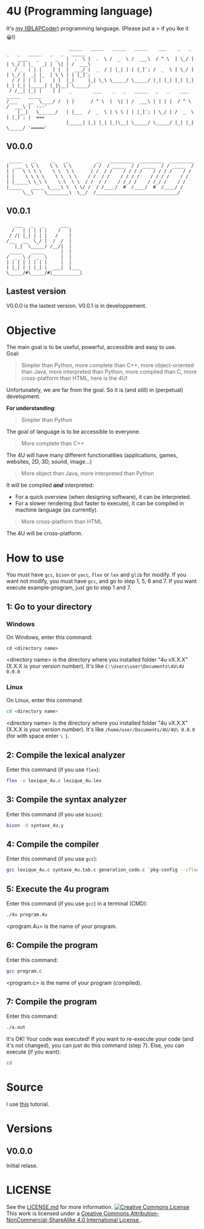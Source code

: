 # 4U (Programming language)

It's [my (@LAPCoder)](https://github.com/LAPCoder) programming language.
(Please put a ⭐ if you lke it 😀!)

```
                       _____   _____   _____   _____    ___    _   _   _   _   _____   _   _   _____ 
    ____   _      _   |  .  \ |  .  \ /  _  \ /  ___\  / ^ \  | \_/ | | \_/ | |_   _| |  \| | /  ___\
   / _  | | |    | |  |  ___/ |  _  / | |_| | | |_]¨; /  _  \ | \_/ | | \_/ |  _| |_  | \ \ | | |_]¨;
  / / | | | |    | |  |_|     |_| \_\ \_____/ \_____/ |_| |_| |_| |_| |_| |_| |_____| |_|\__| \_____/
 / /__| |_| |    | |   _        ___    _   _   _____   _   _    ___    _____   _____ 
/___    __  \____/ /  | |      / ^ \  |  \| | /  ___\ | | | |  / ^ \  /  ___\ |  ---'
    |__|   \______/   | |___  /  _  \ | \ \ | | |_]¨; | \_/ | /  _  \ | |_]¨; |  ===
                      |_____| |_| |_| |_|\__| \_____/ \_____/ |_| |_| \_____/ '====='
```
## V0.0.0
```
 _____   __     __   __          __   _________  _________  _________
|  ___ \ \ \    \ \  \ \        / /  / _____  / / _____  / / _____  /
| |   \ \ \ \    \ \  \ \      / /  / /    / / / /    / / / /    / /
| |    \ \ \ \    \ \  \ \    / /  / /    / / / /    / / / /    / /
| |_____\ \_\ \    \ \  \ \  / /  / /    / /_/ /    / /_/ /    / /
|_____   _____ \____\ \  \ \/ /  / /____/  #  /____/  #  /____/ /
      \__\    \________\  \__/  /______________________________/
```
## V0.0.1
```
   ___   _   _      ___
  /   | | | | |    /   |
 / /| |_| | | |   /    |
/__   __  \_/ |  /  /  |
   |_|  \_____/ /__/|  |
 _____   _____      |  |
/  _  \ /  _  \     |  |
| | | | | | | |     |  |
| |_| | | |_| |  ___|  |___
\_____/#\_____/#|__________|
```
<!--
## V0.0.2
```
          __         ______   __      __         ____          __            ____         __
   __    / /        / ____ | |  |    |  |   __  / /\ \        / /           / __ \       / /
  / /   /  \       / /   | | |  |    |  |  / / / /  \ \      / /           / /  \ \     /  \
 / /   / /\ \     / /    | | |  |    |  | / / / /    \ \    / / ___   ___  |_|  / /    / /\ \
/ /   / /  \ \   / /     | | |  |    |  | \ \/ /      \ \  / / | _ | | _ |    / /     / / / /
\ \  / /   / /  / /______| |_|  |    |  |  \  /        \ \/ /  ||_|| ||_||  / /___   / / /_/
 \ \/ /   / /  /____    _____   |    |  |  /_/          \__/   |___|#|___|#|______| /_/
  \  /   /_/        |  |     \  \____/  /
  /_/               |__|      \________/ 
```
-->

## Lastest version

V0.0.0 is the lastest version.
V0.0.1 is in developpement.

# Objective

The main goal is to be useful, powerful, accessible and easy to use. <br />
Goal:
> Simpler than Python, more complete than C++, more object-oriented than Java, more interpreted than Python, more compiled than C, more cross-platform than HTML, here is the 4U!

Unfortunately, we are far from the goal.
So it is (and still) in (perpetual) development.

**For understanding**:

> Simpler than Python

The goal of language is to be accessible to everyone.

> More complete than C++

The 4U will have many different functionalities (applications, games, websites, 2D, 3D, sound, image...)

> More object than Java, more interpreted than Python

It will be compiled ***and*** interpreted:
- For a quick overview (when designing software), it can be interpreted.
- For a slower rendering (but faster to execute), it can be compiled in machine language (as currently).

> More cross-platform than HTML

The 4U will be cross-platform.

<!-- TODO : Mettre # Keywords -->

<!-- 
# How to install
Met le ici
-->
# How to use

You must have `gcc`, `bison` or `yacc`, `flex` or `lex` and `glib` for modify.
If you want not modify, you must have `gcc`, and go to step 1, 5, 6 and 7.
If you want execute example-program, just go to step 1 and 7.

## 1: Go to your directory

### Windows

On Windows, enter this command:
```batch
cd <directory name>
```
\<directory name\> is the directory where you installed folder "4u vX.X.X" (X.X.X is your version number).
It's like `C:\Users\user\Documents\4U\4U 0.0.0`

### Linux

On Linux, enter this command:
```bash
cd <directory name>
```
\<directory name\> is the directory where you installed folder "4u vX.X.X" (X.X.X is your version number).
It's like `/home/user/Documents/4U/4U\ 0.0.0` (for with space enter `\ `).

## 2: Compile the lexical analyzer
  
Enter this command (if you use `flex`):
```bash
flex -o lexique_4u.c lexique_4u.lex
```
## 3: Compile the syntax analyzer
  
Enter this command (if you use `bison`):
```bash
bison -d syntaxe_4u.y
```

## 4: Compile the compiler
  
Enter this command (if you use `gcc`):
```bash
gcc lexique_4u.c syntaxe_4u.tab.c generation_code.c `pkg-config --cflags --libs glib-2.0` -o 4u
```

## 5: Execute the 4u program

Enter this command (if you use `gcc`) in a terminal (CMD):
```bash
./4u program.4u
```
\<program.4u\> is the name of your program.

## 6: Compile the program

Enter this command:
```bash
gcc program.c
```
\<program.c\> is the name of your program (compiled).

## 7: Compile the program

Enter this command:
```bash
./a.out
```
It's OK! Your code was executed! If you want to re-execute your code (and it's not changed), you can just do this command (step 7).
Else, you can execute (if you want):
```bash
cd
```

# Source

I use [this](https://totodu.net/Compilation/Compilation) tutorial.

# Versions

## V0.0.0

Initial relase.

# LICENSE

See the [LICENSE.md](https://github.com/LAPCoder/4U-Programming-language/blob/main/LICENSE.md) for more information.
<a rel="license" href="http://creativecommons.org/licenses/by-nc-sa/4.0/">
	<img alt="Creative Commons License" style="border-width:0" src="https://i.creativecommons.org/l/by-nc-sa/4.0/88x31.png" />
</a><br />
This work is licensed under a 
<a rel="license" href="http://creativecommons.org/licenses/by-nc-sa/4.0/">
	Creative Commons Attribution-NonCommercial-ShareAlike 4.0 International License
</a>.
